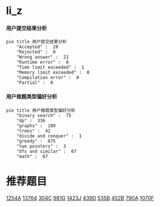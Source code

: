 # li_z

<!-- tabs:start -->



#### **用户提交结果分析**

```mermaid
pie title 用户提交结果分析
    "Accepted" :  28
    "Rejected" :  0
    "Wrong answer" :  21
    "Runtime error" :  0
    "Time limit exceeded" :  1
    "Memory limit exceeded" :  0
    "Compilation error" :  0
    "Partial" :  0
```

#### **用户做题类型偏好分析**

```mermaid
pie title 用户做题类型偏好分析
    "binary search" :  75
    "dp" :  336
    "graphs" :  189
    "trees" :  42
    "divide and conquer" :  1
    "greedy" :  875
    "two pointers" :  3
    "dfs and similar" :  67
    "math" :  67
```



<!-- tabs:end -->
# 推荐题目
[1254A](https://codeforces.com/contest/1254/problem/A)
[13764](https://codeforces.com/contest/1376/problem/4)
[304C](https://codeforces.com/contest/304/problem/C)
[981G](https://codeforces.com/contest/981/problem/G)
[1423J](https://codeforces.com/contest/1423/problem/J)
[439D](https://codeforces.com/contest/439/problem/D)
[535B](https://codeforces.com/contest/535/problem/B)
[452B](https://codeforces.com/contest/452/problem/B)
[790A](https://codeforces.com/contest/790/problem/A)
[1070F](https://codeforces.com/contest/1070/problem/F)
